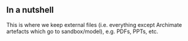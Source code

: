 ## In a nutshell

This is where we keep external files (i.e. everything except Archimate artefacts which go to sandbox/model), e.g. PDFs, PPTs, etc.
